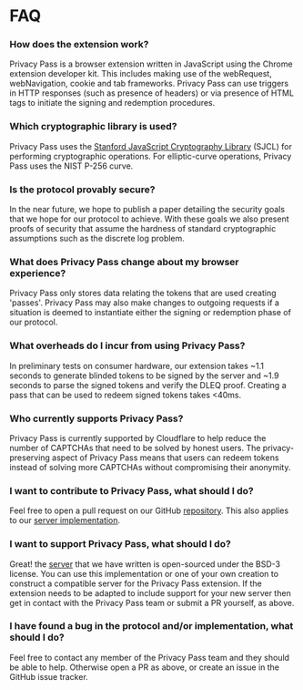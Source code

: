 # FAQ

### How does the extension work?

Privacy Pass is a browser extension written in JavaScript using the Chrome extension developer kit. This includes making use of the webRequest, webNavigation, cookie and tab frameworks. Privacy Pass can use triggers in HTTP responses (such as presence of headers) or via presence of HTML tags to initiate the signing and redemption procedures.

### Which cryptographic library is used?

Privacy Pass uses the [Stanford JavaScript Cryptography Library](https://github.com/bitwiseshiftleft/sjcl) (SJCL) for performing cryptographic operations. For elliptic-curve operations, Privacy Pass uses the NIST P-256 curve.

### Is the protocol provably secure?

In the near future, we hope to publish a paper detailing the security goals that we hope for our protocol to achieve. With these goals we also present proofs of security that assume the hardness of standard cryptographic assumptions such as the discrete log problem.

### What does Privacy Pass change about my browser experience?

Privacy Pass only stores data relating the tokens that are used creating 'passes'. Privacy Pass may also make changes to outgoing requests if a situation is deemed to instantiate either the signing or redemption phase of our protocol.

### What overheads do I incur from using Privacy Pass?

In preliminary tests on consumer hardware, our extension takes ~1.1 seconds to generate blinded tokens to be signed by the server and ~1.9 seconds to parse the signed tokens and verify the DLEQ proof. Creating a pass that can be used to redeem signed tokens takes <40ms.

### Who currently supports Privacy Pass?

Privacy Pass is currently supported by Cloudflare to help reduce the number of CAPTCHAs that need to be solved by honest users. The privacy-preserving aspect of Privacy Pass means that users can redeem tokens instead of solving more CAPTCHAs without compromising their anonymity.

### I want to contribute to Privacy Pass, what should I do?

Feel free to open a pull request on our GitHub [repository](https://github.com/privacypass/challenge-bypass-extension). This also applies to our [server implementation](https://github.com/privacypass/challenge-bypass-server).

### I want to support Privacy Pass, what should I do?

Great! the [server](https://github.com/privacypass/challenge-bypass-server) that we have written is open-sourced under the BSD-3 license. You can use this implementation or one of your own creation to construct a compatible server for the Privacy Pass extension. If the extension needs to be adapted to include support for your new server then get in contact with the Privacy Pass team or submit a PR yourself, as above.  

### I have found a bug in the protocol and/or implementation, what should I do?

Feel free to contact any member of the Privacy Pass team and they should be able to help. Otherwise open a PR as above, or create an issue in the GitHub issue tracker.